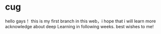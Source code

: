 # cug


hello gays！
this is my first branch in this web，i hope that i will learn more acknowledge about deep Learning in following weeks.
best wishes to me!
